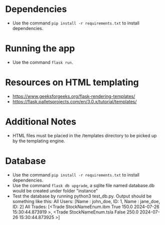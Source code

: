 # Dependencies
- Use the command `pip install -r requirements.txt` to install dependencies.

# Running the app
- Use the command `flask run`.

# Resources on HTML templating 
- https://www.geeksforgeeks.org/flask-rendering-templates/
- https://flask.palletsprojects.com/en/3.0.x/tutorial/templates/

# Additional Notes
- HTML files must be placed in the /templates directory to be picked up by the templating engine.

# Database
- Use the command `pip install -r requirements.txt` to install dependencies.
- Use the command `flask db upgrade`, a sqlite file named database.db would be created under folder "instance"
- Test the database by running python3 test_db.py. Output should be something like this:
    All Users: [Name : john_doe, ID: 1, Name : jane_doe, ID: 2]
    All Trades: [<Trade StockNameEnum.ibm True 150.0 2024-07-26 15:30:44.873919 >, <Trade StockNameEnum.tsla False 250.0 2024-07-26 15:30:44.873925 >]
